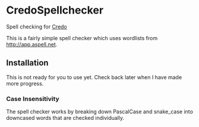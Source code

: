 # CredoSpellchecker

Spell checking for [Credo](https://github.com/rrrene/credo)

This is a fairly simple spell checker which uses wordlists from http://app.aspell.net.

## Installation

This is not ready for you to use yet. Check back later when I have made more progress.

### Case Insensitivity

The spell checker works by breaking down PascalCase and snake_case into downcased words that are checked individually.
